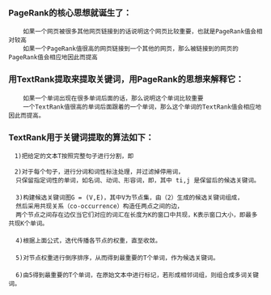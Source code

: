 ### PageRank的核心思想就诞生了：
		如果一个网页被很多其他网页链接到的话说明这个网页比较重要，也就是PageRank值会相对较高
		如果一个PageRank值很高的网页链接到一个其他的网页，那么被链接到的网页的PageRank值会相应地因此而提高

### 用TextRank提取来提取关键词，用PageRank的思想来解释它：
		如果一个单词出现在很多单词后面的话，那么说明这个单词比较重要
		一个TextRank值很高的单词后面跟着的一个单词，那么这个单词的TextRank值会相应地因此而提高。

### TextRank用于关键词提取的算法如下：
```
　1)把给定的文本T按照完整句子进行分割，即
  
　2)对于每个句子，进行分词和词性标注处理，并过滤掉停用词，
  只保留指定词性的单词，如名词、动词、形容词，即，其中 ti,j 是保留后的候选关键词。
　　
  3)构建候选关键词图G = (V,E)，其中V为节点集，由（2）生成的候选关键词组成，
  然后采用共现关系（co-occurrence）构造任两点之间的边，
  两个节点之间存在边仅当它们对应的词汇在长度为K的窗口中共现，K表示窗口大小，即最多共现K个单词。
　　
  4)根据上面公式，迭代传播各节点的权重，直至收敛。
　　
  5)对节点权重进行倒序排序，从而得到最重要的T个单词，作为候选关键词。
　
  6)由5得到最重要的T个单词，在原始文本中进行标记，若形成相邻词组，则组合成多词关键词。
```
